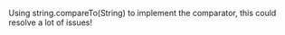 
Using string.compareTo(String) to implement the comparator, this could resolve a lot of issues!   


